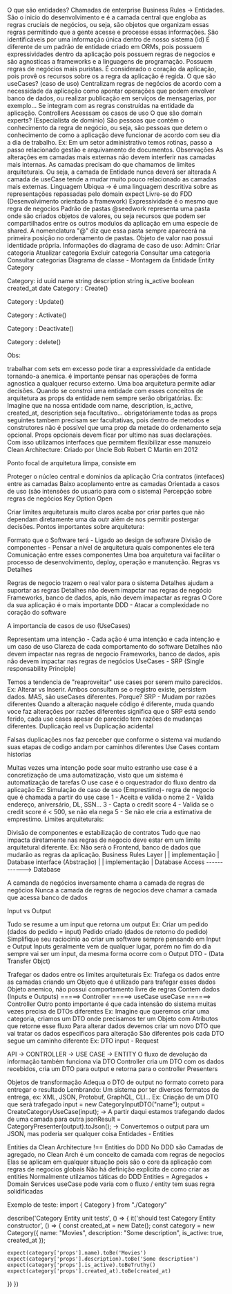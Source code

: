 O que são entidades?
Chamadas de enterprise Business Rules -> Entidades. São o inicio do desenvolvimento e é a camada central que engloba as regras cruciais de negócios, ou seja, são objetos que organizam essas regras permitindo que a gente acesse e processe essas informações.
São identificáveis por uma informação única dentro de nosso sistema (id)
É diferente de um padrão de entidade criado em ORMs, pois possuem expressividades dentro da aplicação pois possuem regras de negocios e são agnosticas a frameworks e a linguagens de programação.
Possuem regras de negócios mais puristas.
É considerado o coração da aplicação, pois provê os recursos sobre os a regra da aplicação é regida.
O que são useCases? (caso de uso)
Centralizam regras de negócios de acordo com a necessidade da aplicação como apontar operações que podem envolver banco de dados, ou realizar publicação em serviços de mensagerias, por exemplo...
Se integram com as regras construídas na entidade da aplicação.
Controllers
Acesssam os casos de uso
O que são domain experts? (Especialista de dominio)
São pessoas que contém o conhecimento da regra de negócio, ou seja, são pessoas que detem o conhecimento de como a aplicação deve funcionar de acordo com seu dia a dia de trabalho. Ex: Em um setor administrativo temos rotinas, passo a passo relacionado gestão e arquivamento de documentos.
Observações
As alterações em camadas mais externas não devem interferir nas camadas mais internas.
As camadas precisam do que chamamos de limites arquiteturais.
Ou seja, a camada de Entidade nunca deverá ser alterada
A camada de useCase tende a mudar muito pouco relacionado as camadas mais externas.
Linguagem Ubiqua -> é uma linguagem descritiva sobre as representações repassadas pelo domain expect
Livre-se do FDD (Desenvolvimento orientado a framework)
Expressividade é o mesmo que regra de negocios
Padrão de pastas @seedwork representa uma pasta onde são criados objetos de valores, ou seja recursos que podem ser compartilhados entre os outros modulos da aplicação em uma especie de shared. A nomenclatura "@" diz que essa pasta sempre aparecerá na primeira posição no ordenamento de pastas.
Objeto de valor nao possui identidade própria.
Informações do diagrama de caso de uso:
Admin:
Criar categoria
Atualizar categoria
Excluir categoria
Consultar uma categoria
Consultar categorias
Diagrama de classe - Montagem da Entidade
Entity Category

Category: id uuid
name string
description string
is_active boolean
created_at date
Category : Create()

Category : Update()

Category : Activate()

Category : Deactivate()

Category : delete()

Obs:

trabalhar com sets em excesso pode tirar a expressividade da entidade tornando-a anemica.
é importante pensar nas operações de forma agnostica a qualquer recurso externo. Uma boa arquitetura permite adiar decisões.
Quando se constroi uma entidade com esses conceitos de arquitetura as props da entidade nem sempre serão obrigatórias. Ex: Imagine que na nossa entidade com name, description, is_active, created_at, description seja facultativo... obrigatóriamente todas as props seguintes tambem precisam ser facultativas, pois dentro de metodos e construtores não é possível que uma prop da metade do ordenamento seja opcional. Props opcionais devem ficar por ultimo nas suas declarações.
Com isso utilizamos interfaces que permitem flexibilizar esse manuzeio
Clean Architecture: Criado por Uncle Bob Robert C Martin em 2012

Ponto focal de arquitetura limpa, consiste em

Proteger o núcleo central e dominios da aplicação
Cria contratos (intefaces) entre as camadas
Baixo acoplamento entre as camadas
Orientada a casos de uso (são intensões do usuario para com o sistema)
Percepção sobre regras de negócios
Key Option Open

Criar limites arquiteturais muito claros acaba por criar partes que não dependam diretamente uma da outr além de nos permitir postergar decisões.
Pontos importantes sobre arquitetura:

Formato que o Software terá - Ligado ao design de software
Divisão de componentes - Pensar a nível de arquitetura quais componentes ele terá
Comunicação entre esses componentes
Uma boa arquitetura vai facilitar o processo de desenvolvimento, deploy, operação e manutenção.
Regras vs Detalhes

Regras de negocio trazem o real valor para o sistema
Detalhes ajudam a suportar as regras
Detalhes não devem imapctar nas regras de negócio
Frameworks, banco de dados, apis, não devem imapactar as regras
O Core da sua aplicação é o mais importante
DDD - Atacar a complexidade no coração do software

A importancia de casos de uso (UseCases)

Representam uma intenção - Cada ação é uma intenção e cada intenção e um caso de uso
Clareza de cada comportamento do software
Detalhes não devem impactar nas regras de negocio
Frameworks, banco de dados, apis não devem impactar nas regras de negócios
UseCases - SRP (Single responsability Principle)

Temos a tendencia de "reaproveitar" use cases por serem muito parecidos.
Ex: Alterar vs Inserir. Ambos consultam se o registro existe, persistem dados. MAS, são useCases diferentes. Porque?
SRP - Mudam por razões diferentes Quando a alteração naquele código é diferente, muda quando voce faz alterações por razões diferentes significa que o SRP está sendo ferido, cada use cases apesar de parecido tem razões de mudanças diferentes.
Duplicação real vs Duplicação acidental

Falsas duplicações nos faz perceber que conforme o sistema vai mudando suas etapas de codigo andam por caminhos diferentes
Use Cases contam historias

Muitas vezes uma intenção pode soar muito estranho
use case é a concretização de uma automatização, visto que um sistema é automatização de tarefas
O use case é o orquestrador do fluxo dentro da aplicação Ex: Simulação de caso de uso (Emprestimo)- regra de negocio que é chamada a partir do use case 1 - Aceita e valida o nome 2 - Valida endereço, aniversário, DL, SSN... 3 - Capta o credit score 4 - Valida se o credit score é < 500, se não ela nega 5 - Se não ele cria a estimativa de emprestimo.
Limites arquiteturais:

Divisão de componentes e estabilização de contratos Tudo que nao impacta diretamente nas regras de negocio deve estar em um limite arquitetural diferente. Ex: Não será o Frontend, banco de dados que mudarão as regras da aplicação.
Business Rules Layer | | implementação | Database interface (Abstração) | | implementação | Database Access ------------> Database

A camanda de negócios inversamente chama a camada de regras de negócios Nunca a camada de regras de negocios deve chamar a camada que acessa banco de dados

Input vs Output

Tudo se resume a um input que retorna um output
Ex: Criar um pedido (dados do pedido = input) Pedido criado (dados de retorno do pedido)
Simplifique seu raciocinio ao criar um software sempre pensando em Input e Output
Inputs geralmente vem de qualquer lugar, porém no fim do dia sempre vai ser um input, da mesma forma ocorre com o Output
DTO - (Data Transfer Objct)

Trafegar os dados entre os limites arquiteturais Ex: Trafega os dados entre as camadas criando um Objeto que é utilizado para trafegar esses dados
Objeto anemico, não possui comportamento livre de regras
Contem dados (Inputs e Outputs) =====> Controller =====> useCase useCase ======> Controller
Outro ponto importante é que cada intensão do sistema muitas vezes precisa de DTOs diferentes Ex: Imagine que queremos criar uma categoria, criamos um DTO onde precisamos ter um Objeto com Atributos que retorne esse fluxo
Para alterar dados devemos criar um novo DTO que vai tratar os dados especificos para alteração
São diferentes pois cada DTO segue um caminho diferente
Ex: DTO input - Request

API -> CONTROLLER -> USE CASE -> ENTITY O fluxo de devolução da informação também funciona via DTO
Controller cria um DTO com os dados recebidos, cria um DTO para output e retorna para o controller
Presenters

Objetos de transformação
Adequa o DTO de output no formato correto para entregar o resultado
Lembrando: Um sistema por ter diversos formatos de entrega, ex: XML, JSON, Protobuf, GraphQL, CLI... Ex: Criação de um DTO que será trafegado input = new CategoryInputDTO("name"); output = CreateCategoryUseCase(input); -> A partir daqui estamos trafegando dados de uma camada para outra jsonResult = CategoryPresenter(output).toJson(); -> Convertemos o output para um JSON, mas poderia ser qualquer coisa
Entidades - Entities

Entities da Clean Architecture !== Entities do DDD
No DDD são Camadas de agregado, no Clean Arch é um conceito de camada com regras de negocios
Elas se aplicam em qualquer situação pois são o core da aplicação com regras de negocios globais
Não há definição explicita de como criar as entities
Normalmente utilzamos táticas do DDD
Entities = Agregados + Domain Services
useCase pode varia com o fluxo / entity tem suas regra solidificadas

Exemplo de teste:
import { Category } from "./Category"

describe('Category Entity unit tests', () => {
  it('should test Category Entity constructor', () => {
    const created_at = new Date();
    const category = new Category({ 
      name: "Movies",
      description: "Some description",
      is_active: true,
      created_at
    });

    
    expect(category['props'].name).toBe('Movies')
    expect(category['props'].description).toBe('Some description')
    expect(category['props'].is_active).toBeTruthy()
    expect(category['props'].created_at).toBe(created_at)
  })
})